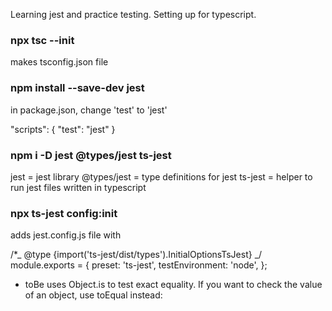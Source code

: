 Learning jest and practice testing.
Setting up for typescript.

### npx tsc --init

makes tsconfig.json file

### npm install --save-dev jest

in package.json, change 'test' to 'jest'

"scripts": {
"test": "jest"
}

### npm i -D jest @types/jest ts-jest

jest = jest library
@types/jest = type definitions for jest
ts-jest = helper to run jest files written in typescript

### npx ts-jest config:init

adds jest.config.js file with

/\*_ @type {import('ts-jest/dist/types').InitialOptionsTsJest} _/
module.exports = {
preset: 'ts-jest',
testEnvironment: 'node',
};

- toBe uses Object.is to test exact equality. If you want to check the value of an object, use toEqual instead:
